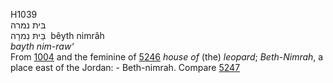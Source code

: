 <body>
  <p>H1039<br>  בּית נמרה  <br> בֵּיתּ נִמרָה  ‎  bêyth nimrâh  <br><i>bayth</i> <i>nim-raw‘ </i><br>From <a href="h1004.htm">1004</a> and the feminine of <a href="h5246.htm">5246</a>  <i>house</i> <i>of</i> (the) <i>leopard</i>; <i>Beth-Nimrah</i>, a place east of the Jordan: - Beth-nimrah. Compare <a href="h5247.htm">5247</a> <br></p>
 </body>